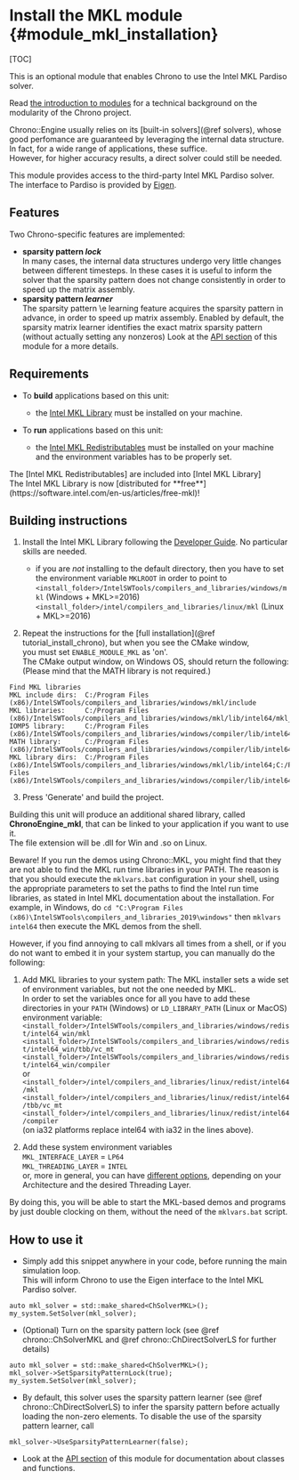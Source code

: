Install the MKL module {#module_mkl_installation}
==========================

[TOC]

This is an optional module that enables Chrono to use the Intel MKL Pardiso solver.

Read [the introduction to modules](modularity.html) for a technical 
background on the modularity of the Chrono project.

Chrono::Engine usually relies on its [built-in solvers](@ref solvers), whose good perfomance are guaranteed by leveraging the internal data structure. 
In fact, for a wide range of applications, these suffice.<br>
However, for higher accuracy results, a direct solver could still be needed.

This module provides access to the third-party Intel MKL Pardiso solver. The interface to Pardiso is provided by [Eigen](https://eigen.tuxfamily.org/dox/classEigen_1_1PardisoLU.html).

## Features

Two Chrono-specific features are implemented:
- **sparsity pattern _lock_**<br>
    In many cases, the internal data structures undergo very little changes between different timesteps.
	In these cases it is useful to inform the solver that the sparsity pattern does not change consistently in order to speed up the matrix assembly.
- **sparsity pattern _learner_**<br>
    The sparsity pattern \e learning feature acquires the sparsity pattern in advance, in order to speed up matrix assembly. Enabled by default, the sparsity matrix learner identifies the exact matrix sparsity pattern (without actually setting any nonzeros)
Look at the [API section](group__mkl__module.html) of this module for a more details.

## Requirements
[Intel MKL Library]: https://software.intel.com/en-us/mkl
[Intel MKL Redistributables]: https://software.intel.com/en-us/articles/intelr-composer-redistributable-libraries-by-version

- To **build** applications based on this unit:
	+ the [Intel MKL Library] must be installed on your machine.

- To **run** applications based on this unit:
	+ the [Intel MKL Redistributables] must be installed on your machine and the environment variables has to be properly set.

<div class="ce-info">
The [Intel MKL Redistributables] are included into [Intel MKL Library]
</div>

<div class="ce-info">
The Intel MKL Library is now [distributed for **free**](https://software.intel.com/en-us/articles/free-mkl)!
</div>

## Building instructions

1. Install the Intel MKL Library following the [Developer Guide](https://software.intel.com/en-us/mkl-windows-developer-guide). No particular skills are needed.
    + if you are *not* installing to the default directory, then you have to set the environment variable `MKLROOT` in order to point to<br>
	`<install_folder>/IntelSWTools/compilers_and_libraries/windows/mkl` (Windows + MKL>=2016)<br>
	`<install_folder>/intel/compilers_and_libraries/linux/mkl` (Linux + MKL>=2016)
	
2. Repeat the instructions for the [full installation](@ref tutorial_install_chrono), but when you see the CMake window,<br>
    you must set `ENABLE_MODULE_MKL` as 'on'.<br>
    The CMake output window, on Windows OS, should return the following: (Please mind that the MATH library is not required.)
~~~~~
Find MKL libraries
MKL include dirs:  C:/Program Files (x86)/IntelSWTools/compilers_and_libraries/windows/mkl/include
MKL libraries:     C:/Program Files (x86)/IntelSWTools/compilers_and_libraries/windows/mkl/lib/intel64/mkl_rt.lib
IOMP5 library:     C:/Program Files (x86)/IntelSWTools/compilers_and_libraries/windows/compiler/lib/intel64/libiomp5md.lib
MATH library:      C:/Program Files (x86)/IntelSWTools/compilers_and_libraries/windows/compiler/lib/intel64/libmmd.lib
MKL library dirs:  C:/Program Files (x86)/IntelSWTools/compilers_and_libraries/windows/mkl/lib/intel64;C:/Program Files (x86)/IntelSWTools/compilers_and_libraries/windows/compiler/lib/intel64
~~~~~

3. Press 'Generate' and build the project.

Building this unit will produce an additional shared library, called **ChronoEngine_mkl**, that can be linked to your application if you want to use it.<br>
The file extension will be .dll for Win and .so on Linux.

Beware! If you run the demos using Chrono::MKL, you might find that they are not able to find the MKL run time libraries in your PATH. The reason is that you should execute the `mklvars.bat` configuration in your shell, using the appropriate parameters to set the paths to find the Intel run time libraries, as stated in Intel MKL documentation about the installation. For example, in Windows, do 
`cd "C:\Program Files (x86)\IntelSWTools\compilers_and_libraries_2019\windows"`  then `mklvars intel64` then execute the MKL demos from the shell.

However, if you find annoying to call mklvars all times from a shell, or if you do not want to embed it in your system startup, you can manually do the following:

1. Add MKL libraries to your system path:
    The MKL installer sets a wide set of environment variables, but not the one needed by MKL.<br>
	In order to set the variables once for all you have to add these directories in your `PATH` (Windows) or `LD_LIBRARY_PATH` (Linux or MacOS) environment variable:
	`<install_folder>/IntelSWTools/compilers_and_libraries/windows/redist/intel64_win/mkl`<br>
	`<install_folder>/IntelSWTools/compilers_and_libraries/windows/redist/intel64_win/tbb/vc_mt`<br>
	`<install_folder>/IntelSWTools/compilers_and_libraries/windows/redist/intel64_win/compiler`<br>
	or<br>
	`<install_folder>/intel/compilers_and_libraries/linux/redist/intel64/mkl`<br>
	`<install_folder>/intel/compilers_and_libraries/linux/redist/intel64/tbb/vc_mt`<br>
	`<install_folder>/intel/compilers_and_libraries/linux/redist/intel64/compiler`<br>
	(on ia32 platforms replace intel64 with ia32 in the lines above).
	
2. Add these system environment variables<br>
	`MKL_INTERFACE_LAYER` = `LP64`<br>
	`MKL_THREADING_LAYER` = `INTEL`<br>
	or, more in general, you can have [different options](https://software.intel.com/en-us/mkl-linux-developer-guide-dynamically-selecting-the-interface-and-threading-layer), depending on your Architecture and the desired Threading Layer.

By doing this, you will be able to start the MKL-based demos and programs by just double clocking on them, without the need of the `mklvars.bat` script.




## How to use it

- Simply add this snippet anywhere in your code, before running the main simulation loop.<br>
This will inform Chrono to use the Eigen interface to the Intel MKL Pardiso solver.
~~~{.cpp}
auto mkl_solver = std::make_shared<ChSolverMKL>();
my_system.SetSolver(mkl_solver);
~~~


- (Optional) Turn on the sparsity pattern lock (see @ref chrono::ChSolverMKL and @ref chrono::ChDirectSolverLS for further details)
~~~{.cpp}
auto mkl_solver = std::make_shared<ChSolverMKL>();
mkl_solver->SetSparsityPatternLock(true);
my_system.SetSolver(mkl_solver);
~~~


- By default, this solver uses the sparsity pattern learner (see @ref chrono::ChDirectSolverLS) to infer the sparsity pattern before actually loading the non-zero elements.  To disable the use of the sparsity pattern learner, call 
~~~{.cpp}
mkl_solver->UseSparsityPatternLearner(false);
~~~


- Look at the [API section](group__mkl__module.html) of this module for documentation about classes and functions.